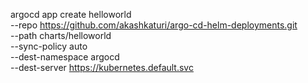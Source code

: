 argocd app create helloworld \
 --repo https://github.com/akashkaturi/argo-cd-helm-deployments.git \
 --path charts/helloworld \
 --sync-policy auto \
 --dest-namespace argocd \
 --dest-server https://kubernetes.default.svc
